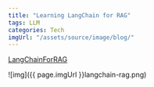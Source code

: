 ```yaml
---
title: "Learning LangChain for RAG"
tags: LLM
categories: Tech
imgUrl: "/assets/source/image/blog/"
---
```


[LangChainForRAG](https://learn.deeplearning.ai/courses/langchain-chat-with-your-data/lesson/1/introduction)



![img]({{ page.imgUrl }}langchain-rag.png)

